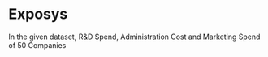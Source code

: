 # Exposys
In the given dataset, R&amp;D Spend, Administration Cost and Marketing Spend of 50 Companies
